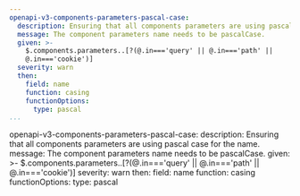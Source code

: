 ```yaml
---
openapi-v3-components-parameters-pascal-case:
  description: Ensuring that all components parameters are using pascal case for the name.
  message: The component parameters name needs to be pascalCase.
  given: >-
    $.components.parameters..[?(@.in==='query' || @.in==='path' ||
    @.in==='cookie')]
  severity: warn
  then:
    field: name
    function: casing
    functionOptions:
      type: pascal
...
```

openapi-v3-components-parameters-pascal-case:
  description: Ensuring that all components parameters are using pascal case for the name.
  message: The component parameters name needs to be pascalCase.
  given: >-
    $.components.parameters..[?(@.in==='query' || @.in==='path' ||
    @.in==='cookie')]
  severity: warn
  then:
    field: name
    function: casing
    functionOptions:
      type: pascal
